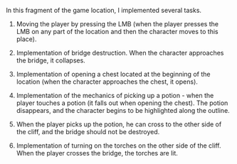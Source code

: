In this fragment of the game location, I implemented several tasks.

1. Moving the player by pressing the LMB (when the player presses the LMB on any part of the location and then the character moves to this place).

2. Implementation of bridge destruction. When the character approaches the bridge, it collapses.

3. Implementation of opening a chest located at the beginning of the location (when the character approaches the chest, it opens).

4. Implementation of the mechanics of picking up a potion - when the player touches a potion (it falls out when opening the chest). The potion disappears, and the character begins to be highlighted along the outline.

5. When the player picks up the potion, he can cross to the other side of the cliff, and the bridge should not be destroyed.

6. Implementation of turning on the torches on the other side of the cliff. When the player crosses the bridge, the torches are lit.

